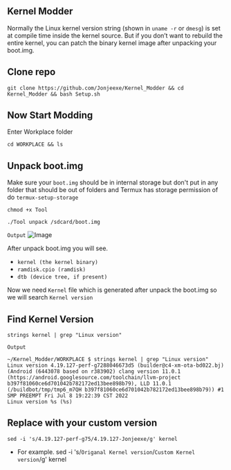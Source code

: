 ## Kernel Modder
Normally the Linux kernel version string (shown in `uname -r` or `dmesg`) is set at compile time inside the kernel source. But if you don’t want to rebuild the entire kernel, you can patch the binary kernel image after unpacking your boot.img.

## Clone repo
```
git clone https://github.com/Jonjeexe/Kernel_Modder && cd Kernel_Modder && bash Setup.sh
```

## Now Start Modding
Enter Workplace folder
```
cd WORKPLACE && ls
```

## Unpack boot.img
Make sure your `boot.img` should be in internal storage but don't put in any folder that should be out of folders
and Termux has storage permission of do `termux-setup-storage`
```
chmod +x Tool
```
```
./Tool unpack /sdcard/boot.img
```
`Output`
![Image](https://github.com/user-attachments/assets/023df087-fd8d-40ea-82bc-8d43473c768a)

After unpack boot.img you will see.
- `kernel (the kernel binary)`
- `ramdisk.cpio (ramdisk)`
- `dtb (device tree, if present)`

Now we need `Kernel` file which is generated after unpack the boot.img
so we will search `Kernel version` 
## Find Kernel Version
```
strings kernel | grep "Linux version"
```
`Output`
```
~/Kernel_Modder/WORKPLACE $ strings kernel | grep "Linux version"
Linux version 4.19.127-perf-g7288046673d5 (builder@c4-xm-ota-bd022.bj) (Android (6443078 based on r383902) clang version 11.0.1 (https://android.googlesource.com/toolchain/llvm-project b397f81060ce6d701042b782172ed13bee898b79), LLD 11.0.1 (/buildbot/tmp/tmp6_m7QH b397f81060ce6d701042b782172ed13bee898b79)) #1 SMP PREEMPT Fri Jul 8 19:22:39 CST 2022
Linux version %s (%s)
```
## Replace with your custom version
```
sed -i 's/4.19.127-perf-g75/4.19.127-Jonjeexe/g' kernel

```
- For example.
sed -i 's/`Origanal Kernel version`/`Custom Kernel version`/g' kernel
